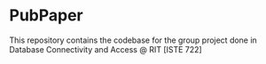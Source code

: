 # PubPaper
This repository contains the codebase for the group project done in Database Connectivity and Access @ RIT [ISTE 722]
